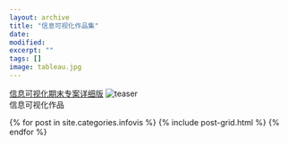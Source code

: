 ```yaml
---
layout: archive
title: "信息可视化作品集"
date: 
modified:
excerpt: ""
tags: []
image: tableau.jpg
---
```

[信息可视化期末专案详细版](https://gigiily000.github.io/portfolio/tableau/%E4%BF%A1%E6%81%AF%E5%8F%AF%E8%A7%86%E5%8C%96%E6%9C%9F%E6%9C%AB%E9%A1%B9%E7%9B%AE/)
<img src="https://gigiily000.github.io/images/仪表盘.png" alt="teaser" itemprop="image">
<br/>信息可视化作品
<div class="tiles">
{% for post in site.categories.infovis %}
  {% include post-grid.html %}
{% endfor %}
</div><!-- /.tiles 把所有categories 有 infovis 的列出来-->

